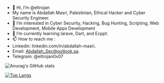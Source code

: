 - 👋 Hi, I’m @eltrojan
- My name is Abdallah Masri, Palestinian, Ethical Hacker and Cyber Security Engineer.
- 👀 I’m interested in Cyber Security, Hacking, Bug Hunting, Scripting, Web Development, Mobile Apps Development
- 🌱 I’m currently learning larave, Dart, and Ecppt.
- 📫 How to reach me : 
-  Linkedin: linkedin.com/in/abdallah-masri.
-  Email: Abdallah_Sec@outlook.sa.
-  Telegram:  @eltrojan0x07

<!---
eltrojan/eltrojan is a ✨ special ✨ repository because its `README.md` (this file) appears on your GitHub profile.
You can click the Preview link to take a look at your changes.
--->
![Anurag's GitHub stats](https://github-readme-stats.vercel.app/api?username=eltrojan&show_icons=true&theme=radical)

[![Top Langs](https://github-readme-stats.vercel.app/api/top-langs/?username=eltrojan)](https://github.com/eltrojan/github-readme-stats)

